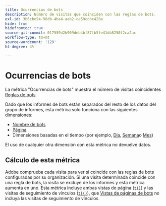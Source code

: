 ```yaml
---
title: Ocurrencias de bots
description: Número de visitas que coinciden con las reglas de bots.
exl-id: 3b6cbe94-98db-4ba4-aab2-ce59cdbc420a
hide: true
hidefromtoc: true
source-git-commit: 017559d2b909deb4bf87fb5fe41db8250f2ca2ac
workflow-type: tm+mt
source-wordcount: '129'
ht-degree: 4%

---
```


# Ocurrencias de bots

La métrica &quot;Ocurrencias de bots&quot; muestra el número de visitas coincidentes [Reglas de bots](/help/admin/admin/c-manage-report-suites/c-edit-report-suites/general/bot-removal/bot-rules.md).

Dado que los informes de bots están separados del resto de los datos del grupo de informes, esta métrica solo funciona con las siguientes dimensiones:

* [Nombre de bots](../dimensions/bot-name.md)
* [Página](../dimensions/page.md)
* Dimensiones basadas en el tiempo (por ejemplo, [Día](../dimensions/day.md), [Semana](../dimensions/week.md)o [Mes](../dimensions/month.md))

El uso de cualquier otra dimensión con esta métrica no devuelve datos.

## Cálculo de esta métrica

Adobe comprueba cada visita para ver si coincide con las reglas de bots configuradas por su organización. Si una visita determinada coincide con una regla de bots, la visita se excluye de los informes y esta métrica aumenta en uno. Esta métrica incluye ambas vistas de página ([`t()`](/help/implement/vars/functions/t-method.md)) y las visitas de seguimiento de vínculos ([`tl()`](/help/implement/vars/functions/tl-method.md)), que [Vistas de páginas de bots](bot-page-views.md) no incluya las visitas de seguimiento de vínculos.
